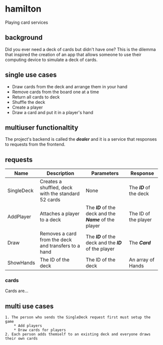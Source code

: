 # hamilton
Playing card services

## background
Did you ever need a deck of cards but didn't have one? This is the dilemma that inspired the creation of an app that allows someone to use their computing device to simulate a deck of cards.
## single use cases
* Draw cards from the deck and arrange them in your hand
* Remove cards from the board one at a time
* Return all cards to deck
* Shuffle the deck
* Create a player
* Draw a card and put it in a player's hand

## multiuser functionaltity
The project's backend is called the ***dealer*** and it is a service that responses to requests from the frontend.
## requests


Name  | Description | Parameters | Response
------------- | ------------- | -------------| -------------
SingleDeck  | Creates a shuffled, deck with the standard 52 cards | None | The ***ID*** of the deck
AddPlayer  | Attaches a player to a deck | The ***ID*** of the deck and the ***Name*** of the player | The ID of the player
	Draw  | Removes a card from the deck and transfers to a hand | The ***ID*** of the deck and the ***ID*** of the player | The ***Card***
ShowHands  | The ID of the deck | The ID of the deck | An array of Hands

### cards
Cards are...


## multi use cases
	1. The person who sends the SingleDeck request first must setup the game
		* Add players
		* Draw cards for players
	2. Each person adds themself to an existing deck and everyone draws their own cards
